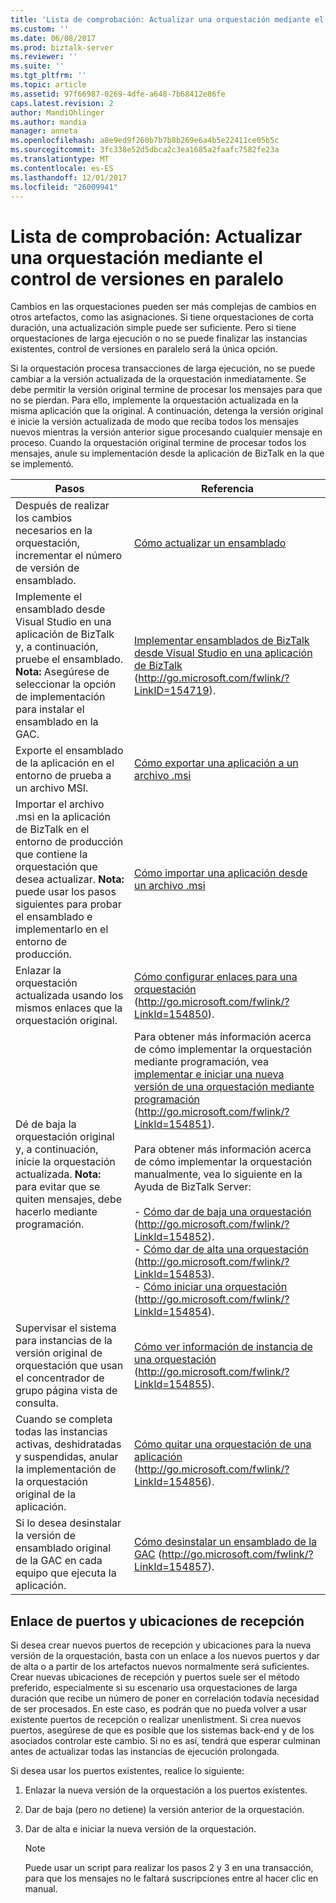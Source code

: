 ```yaml
---
title: 'Lista de comprobación: Actualizar una orquestación mediante el control de versiones en paralelo | Documentos de Microsoft'
ms.custom: ''
ms.date: 06/08/2017
ms.prod: biztalk-server
ms.reviewer: ''
ms.suite: ''
ms.tgt_pltfrm: ''
ms.topic: article
ms.assetid: 97f66987-0269-4dfe-a648-7b68412e86fe
caps.latest.revision: 2
author: MandiOhlinger
ms.author: mandia
manager: anneta
ms.openlocfilehash: a8e9ed9f260b7b7b8b269e6a4b5e22411ce05b5c
ms.sourcegitcommit: 3fc338e52d5dbca2c3ea1685a2faafc7582fe23a
ms.translationtype: MT
ms.contentlocale: es-ES
ms.lasthandoff: 12/01/2017
ms.locfileid: "26009941"
---
```

# <a name="checklist-updating-an-orchestration-using-side-by-side-versioning"></a>Lista de comprobación: Actualizar una orquestación mediante el control de versiones en paralelo
Cambios en las orquestaciones pueden ser más complejas de cambios en otros artefactos, como las asignaciones. Si tiene orquestaciones de corta duración, una actualización simple puede ser suficiente. Pero si tiene orquestaciones de larga ejecución o no se puede finalizar las instancias existentes, control de versiones en paralelo será la única opción.  
  
 Si la orquestación procesa transacciones de larga ejecución, no se puede cambiar a la versión actualizada de la orquestación inmediatamente. Se debe permitir la versión original termine de procesar los mensajes para que no se pierdan. Para ello, implemente la orquestación actualizada en la misma aplicación que la original. A continuación, detenga la versión original e inicie la versión actualizada de modo que reciba todos los mensajes nuevos mientras la versión anterior sigue procesando cualquier mensaje en proceso. Cuando la orquestación original termine de procesar todos los mensajes, anule su implementación desde la aplicación de BizTalk en la que se implementó.  
  
|Pasos|Referencia|  
|-----------|---------------|  
|Después de realizar los cambios necesarios en la orquestación, incrementar el número de versión de ensamblado.|[Cómo actualizar un ensamblado](../technical-guides/how-to-update-an-assembly.md)|  
|Implemente el ensamblado desde Visual Studio en una aplicación de BizTalk y, a continuación, pruebe el ensamblado. **Nota:** Asegúrese de seleccionar la opción de implementación para instalar el ensamblado en la GAC.|[Implementar ensamblados de BizTalk desde Visual Studio en una aplicación de BizTalk](http://go.microsoft.com/fwlink/?LinkID=154719) (http://go.microsoft.com/fwlink/?LinkID=154719).|  
|Exporte el ensamblado de la aplicación en el entorno de prueba a un archivo MSI.|[Cómo exportar una aplicación a un archivo .msi](../technical-guides/how-to-export-an-application-to-an-msi-file.md)|  
|Importar el archivo .msi en la aplicación de BizTalk en el entorno de producción que contiene la orquestación que desea actualizar. **Nota:** puede usar los pasos siguientes para probar el ensamblado e implementarlo en el entorno de producción.|[Cómo importar una aplicación desde un archivo .msi](../technical-guides/how-to-import-an-application-from-an-msi-file.md)|  
|Enlazar la orquestación actualizada usando los mismos enlaces que la orquestación original.|[Cómo configurar enlaces para una orquestación](http://go.microsoft.com/fwlink/?LinkId=154850) (http://go.microsoft.com/fwlink/?LinkId=154850).|  
|Dé de baja la orquestación original y, a continuación, inicie la orquestación actualizada. **Nota:** para evitar que se quiten mensajes, debe hacerlo mediante programación.|Para obtener más información acerca de cómo implementar la orquestación mediante programación, vea [implementar e iniciar una nueva versión de una orquestación mediante programación](http://go.microsoft.com/fwlink/?LinkId=154851) (http://go.microsoft.com/fwlink/?LinkId=154851).<br /><br /> Para obtener más información acerca de cómo implementar la orquestación manualmente, vea lo siguiente en la Ayuda de BizTalk Server:<br /><br /> -   [Cómo dar de baja una orquestación](http://go.microsoft.com/fwlink/?LinkId=154852) (http://go.microsoft.com/fwlink/?LinkId=154852).<br />-   [Cómo dar de alta una orquestación](http://go.microsoft.com/fwlink/?LinkId=154853) (http://go.microsoft.com/fwlink/?LinkId=154853).<br />-   [Cómo iniciar una orquestación](http://go.microsoft.com/fwlink/?LinkId=154854) (http://go.microsoft.com/fwlink/?LinkId=154854).|  
|Supervisar el sistema para instancias de la versión original de orquestación que usan el concentrador de grupo página vista de consulta.|[Cómo ver información de instancia de una orquestación](http://go.microsoft.com/fwlink/?LinkId=154855) (http://go.microsoft.com/fwlink/?LinkId=154855).|  
|Cuando se completa todas las instancias activas, deshidratadas y suspendidas, anular la implementación de la orquestación original de la aplicación.|[Cómo quitar una orquestación de una aplicación](http://go.microsoft.com/fwlink/?LinkId=154856) (http://go.microsoft.com/fwlink/?LinkId=154856).|  
|Si lo desea desinstalar la versión de ensamblado original de la GAC en cada equipo que ejecuta la aplicación.|[Cómo desinstalar un ensamblado de la GAC](http://go.microsoft.com/fwlink/?LinkId=154857) (http://go.microsoft.com/fwlink/?LinkId=154857).|  
  
## <a name="binding-to-receive-ports-and-locations"></a>Enlace de puertos y ubicaciones de recepción  
 Si desea crear nuevos puertos de recepción y ubicaciones para la nueva versión de la orquestación, basta con un enlace a los nuevos puertos y dar de alta o a partir de los artefactos nuevos normalmente será suficientes. Crear nuevas ubicaciones de recepción y puertos suele ser el método preferido, especialmente si su escenario usa orquestaciones de larga duración que recibe un número de poner en correlación todavía necesidad de ser procesados. En este caso, es podrán que no pueda volver a usar existente puertos de recepción o realizar unenlistment. Si crea nuevos puertos, asegúrese de que es posible que los sistemas back-end y de los asociados controlar este cambio. Si no es así, tendrá que esperar culminan antes de actualizar todas las instancias de ejecución prolongada.  
  
 Si desea usar los puertos existentes, realice lo siguiente:  
  
1.  Enlazar la nueva versión de la orquestación a los puertos existentes.  
  
2.  Dar de baja (pero no detiene) la versión anterior de la orquestación.  
  
3.  Dar de alta e iniciar la nueva versión de la orquestación.  
  
    > [!NOTE]  
    >  Puede usar un script para realizar los pasos 2 y 3 en una transacción, para que los mensajes no le faltará suscripciones entre al hacer clic en manual.